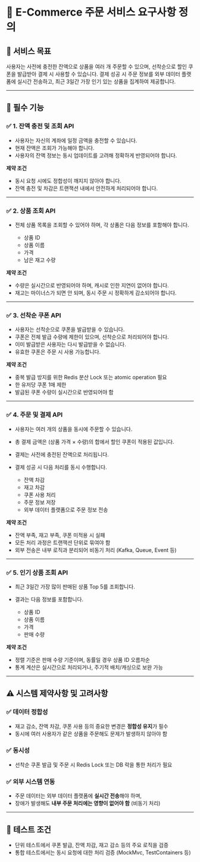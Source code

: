 # 📄 E-Commerce 주문 서비스 요구사항 정의

## 🎯 서비스 목표

사용자는 사전에 충전한 잔액으로 상품을 여러 개 주문할 수 있으며, 선착순으로 할인 쿠폰을 발급받아 결제 시 사용할 수 있습니다. 
결제 성공 시 주문 정보를 외부 데이터 플랫폼에 실시간 전송하고, 최근 3일간 가장 인기 있는 상품을 집계하여 제공합니다.

---

## 📌 필수 기능

### ✅ 1. 잔액 충전 및 조회 API

* 사용자는 자신의 계좌에 일정 금액을 충전할 수 있습니다.
* 현재 잔액은 조회가 가능해야 합니다.
* 사용자의 잔액 정보는 동시 업데이트를 고려해 정확하게 반영되어야 합니다.

**제약 조건**

* 동시 요청 시에도 정합성이 깨지지 않아야 합니다.
* 잔액 충전 및 차감은 트랜잭션 내에서 안전하게 처리되어야 합니다.
---

### ✅ 2. 상품 조회 API

* 전체 상품 목록을 조회할 수 있어야 하며, 각 상품은 다음 정보를 포함해야 합니다.

  * 상품 ID
  * 상품 이름
  * 가격
  * 남은 재고 수량

**제약 조건**

* 수량은 실시간으로 반영되어야 하며, 캐시로 인한 지연이 없어야 합니다.
* 재고는 마이너스가 되면 안 되며, 동시 주문 시 정확하게 감소되어야 합니다.
---

### ✅ 3. 선착순 쿠폰 API

* 사용자는 선착순으로 쿠폰을 발급받을 수 있습니다.
* 쿠폰은 전체 발급 수량에 제한이 있으며, 선착순으로 처리되어야 합니다.
* 이미 발급받은 사용자는 다시 발급받을 수 없습니다.
* 유효한 쿠폰은 주문 시 사용 가능합니다.

**제약 조건**

* 중복 발급 방지를 위한 Redis 분산 Lock 또는 atomic operation 필요
* 한 유저당 쿠폰 1매 제한
* 발급된 쿠폰 수량이 실시간으로 반영되어야 함
---

### ✅ 4. 주문 및 결제 API

* 사용자는 여러 개의 상품을 동시에 주문할 수 있습니다.
* 총 결제 금액은 (상품 가격 × 수량)의 합에서 할인 쿠폰이 적용된 값입니다.
* 결제는 사전에 충전된 잔액으로 처리됩니다.
* 결제 성공 시 다음 처리를 동시 수행합니다.

  * 잔액 차감
  * 재고 차감
  * 쿠폰 사용 처리
  * 주문 정보 저장
  * 외부 데이터 플랫폼으로 주문 정보 전송

**제약 조건**

* 잔액 부족, 재고 부족, 쿠폰 미적용 시 실패
* 모든 처리 과정은 트랜잭션 단위로 묶여야 함
* 외부 전송은 내부 로직과 분리되어 비동기 처리 (Kafka, Queue, Event 등)
---

### ✅ 5. 인기 상품 조회 API

* 최근 3일간 가장 많이 판매된 상품 Top 5를 조회합니다.
* 결과는 다음 정보를 포함합니다.

  * 상품 ID
  * 상품 이름
  * 가격
  * 판매 수량

**제약 조건**

* 정렬 기준은 판매 수량 기준이며, 동률일 경우 상품 ID 오름차순
* 통계 계산은 실시간으로 처리되거나, 주기적 배치/캐싱으로 보완 가능

---

## ⚠️ 시스템 제약사항 및 고려사항

### ✅ 데이터 정합성

* 재고 감소, 잔액 차감, 쿠폰 사용 등의 중요한 변경은 **정합성 유지**가 필수
* 동시에 여러 사용자가 같은 상품을 주문해도 문제가 발생하지 않아야 함

### ✅ 동시성

* 선착순 쿠폰 발급 및 주문 시 Redis Lock 또는 DB 락을 통한 처리가 필요

### ✅ 외부 시스템 연동

* 주문 데이터는 외부 데이터 플랫폼에 **실시간 전송**해야 하며,
* 장애가 발생해도 **내부 주문 처리에는 영향이 없어야 함** (비동기 처리)

---

## 🧪 테스트 조건

* 단위 테스트에서 쿠폰 발급, 잔액 차감, 재고 감소 등의 주요 로직을 검증
* 통합 테스트에서는 동시 요청에 대한 처리 검증 (MockMvc, TestContainers 등)

